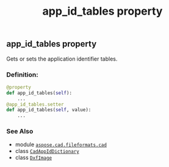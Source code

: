 ﻿---
title: app_id_tables property
second_title: Aspose.CAD for Python via .NET API References
description: 
type: docs
weight: 160
url: /python-net/aspose.cad.fileformats.cad/dxfimage/app_id_tables/
is_root: false
---

## app_id_tables property


Gets or sets the application identifier tables.
### Definition:
```python
@property
def app_id_tables(self):
    ...
@app_id_tables.setter
def app_id_tables(self, value):
    ...
```

### See Also
* module [`aspose.cad.fileformats.cad`](../../)
* class [`CadAppIdDictionary`](/cad/python-net/aspose.cad.fileformats.cad/cadappiddictionary)
* class [`DxfImage`](/cad/python-net/aspose.cad.fileformats.cad/dxfimage)

